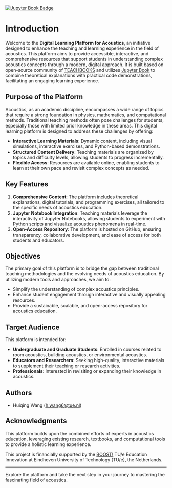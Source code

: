 [![Jupyter Book Badge](https://jupyterbook.org/badge.svg)](https://jupyterbook.org)
# Introduction

Welcome to the **Digital Learning Platform for Acoustics**, an initiative designed to enhance the teaching and learning experience in the field of acoustics. This platform aims to provide accessible, interactive, and comprehensive resources that support students in understanding complex acoustics concepts through a modern, digital approach. It is built based on open-source community of [TEACHBOOKS](https://teachbooks.io/) and utilizes [Jupyter Book](https://jupyterbook.org/en/stable/intro.html) to combine theoretical explanations with practical code demonstrations, facilitating an engaging learning experience.

## Purpose of the Platform

Acoustics, as an academic discipline, encompasses a wide range of topics that require a strong foundation in physics, mathematics, and computational methods. Traditional teaching methods often pose challenges for students, especially those with limited prior knowledge in these areas. This digital learning platform is designed to address these challenges by offering:

- **Interactive Learning Materials**: Dynamic content, including visual simulations, interactive exercises, and Python-based demonstrations.
- **Structured Content Delivery**: Teaching materials are organized by topics and difficulty levels, allowing students to progress incrementally.
- **Flexible Access**: Resources are available online, enabling students to learn at their own pace and revisit complex concepts as needed.

## Key Features

1. **Comprehensive Content**: The platform includes theoretical explanations, digital tutorials, and programming exercises, all tailored to the specific needs of acoustics education.
2. **Jupyter Notebook Integration**: Teaching materials leverage the interactivity of Jupyter Notebooks, allowing students to experiment with Python scripts and visualize acoustics phenomena in real-time.
3. **Open-Access Repository**: The platform is hosted on GitHub, ensuring transparency, collaborative development, and ease of access for both students and educators.

## Objectives

The primary goal of this platform is to bridge the gap between traditional teaching methodologies and the evolving needs of acoustics education. By utilizing modern tools and approaches, we aim to:

- Simplify the understanding of complex acoustics principles.
- Enhance student engagement through interactive and visually appealing resources.
- Provide a sustainable, scalable, and open-access repository for acoustics education.

## Target Audience

This platform is intended for:
- **Undergraduate and Graduate Students**: Enrolled in courses related to room acoustics, building acoustics, or environmental acoustics.
- **Educators and Researchers**: Seeking high-quality, interactive materials to supplement their teaching or research activities.
- **Professionals**: Interested in revisiting or expanding their knowledge in acoustics.

## Authors
- Huiqing Wang (h.wang6@tue.nl)

## Acknowledgments

This platform builds upon the combined efforts of experts in acoustics education, leveraging existing research, textbooks, and computational tools to provide a holistic learning experience.

This project is financially supported by the [BOOST!](https://boost.tue.nl/projects/a-digital-learning-platform-for-building-acoustics/) TU/e Education Innovation at Eindhoven University of Technology (TU/e), the Netherlands.

---

Explore the platform and take the next step in your journey to mastering the fascinating field of acoustics.